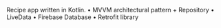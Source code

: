 Recipe app written in Kotlin. 
  •	MVVM architectural pattern + Repository
  •	LiveData
  •	Firebase Database
  •	Retrofit library
